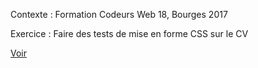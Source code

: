 Contexte : Formation Codeurs Web 18, Bourges 2017

Exercice : Faire des tests de mise en forme CSS sur le CV

[Voir](https://htmlpreview.github.io/?https://github.com/LaureBre/Premier-CSS-sur-CV/blob/master/cv_lb.html)
